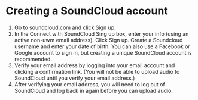 # Creating a SoundCloud account

1. Go to soundcloud.com and click Sign up.
2. In the Connect with SoundCloud Sing up box, enter your info \(using an active non-uwm email address\). Click Sign up. Create a Soundcloud username and enter your date of birth. You can also use a Facebook or Google account to sign in, but creating a unique SoundCloud account is recommended.
3. Verify your email address by logging into your email account and clicking a confirmation link. \(You will not be able to upload audio to SoundCloud until you verify your email address.\)
4. After verifying your email address, you will need to log out of SoundCloud and log back in again before you can upload audio.
